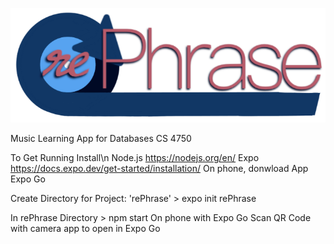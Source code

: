 ![rePhrase](https://github.com/hp-all/rePhrase/blob/main/assets/images/logos/title.png?raw=true)

Music Learning App for Databases CS 4750


To Get Running
  Install\n
    Node.js
      https://nodejs.org/en/
    Expo
      https://docs.expo.dev/get-started/installation/
  On phone, donwload App
    Expo Go
  
  
  Create Directory for Project: 'rePhrase'
    > expo init rePhrase
    
  In rePhrase Directory
    > npm start
  On phone with Expo Go
    Scan QR Code with camera app to open in Expo Go
   
    
